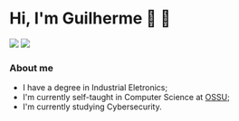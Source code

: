 # **Hi, I'm Guilherme  👋 :rocket:**

<div>
<a href = "mailto:guilhermegianluppi@gmail.com"><img src="https://img.shields.io/badge/Gmail-D14836?style=for-the-badge&logo=gmail&logoColor=white" target="_blank"></a>
<a href="https://www.linkedin.com/in/guilherme-gianluppi-moura-264b43207/" target="_blank"><img src="https://img.shields.io/badge/-LinkedIn-%230077B5?style=for-the-badge&logo=linkedin&logoColor=white" target="_blank"></a> 
</div>



### About me

* I have a degree in Industrial Eletronics;
* I'm currently self-taught in Computer Science at [OSSU](https://github.com/ossu/computer-science);
* I'm currently studying Cybersecurity.





